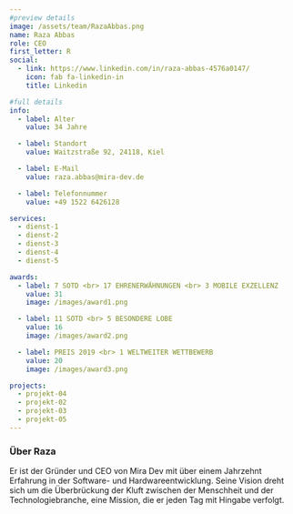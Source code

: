 ```yaml
---
#preview details
image: /assets/team/RazaAbbas.png
name: Raza Abbas
role: CEO
first_letter: R
social:
  - link: https://www.linkedin.com/in/raza-abbas-4576a0147/
    icon: fab fa-linkedin-in
    title: Linkedin

#full details
info:
  - label: Alter
    value: 34 Jahre

  - label: Standort
    value: Waitzstraße 92, 24118, Kiel

  - label: E-Mail
    value: raza.abbas@mira-dev.de

  - label: Telefonnummer
    value: +49 1522 6426128

services:
  - dienst-1
  - dienst-2
  - dienst-3
  - dienst-4
  - dienst-5

awards:
  - label: 7 SOTD <br> 17 EHRENERWÄHNUNGEN <br> 3 MOBILE EXZELLENZ
    value: 31
    image: /images/award1.png

  - label: 11 SOTD <br> 5 BESONDERE LOBE
    value: 16
    image: /images/award2.png

  - label: PREIS 2019 <br> 1 WELTWEITER WETTBEWERB
    value: 20
    image: /images/award3.png

projects:
  - projekt-04
  - projekt-02
  - projekt-03
  - projekt-05
---
```


### Über Raza

Er ist der Gründer und CEO von Mira Dev mit über einem Jahrzehnt Erfahrung in der Software- und Hardwareentwicklung. Seine Vision dreht sich um die Überbrückung der Kluft zwischen der Menschheit und der Technologiebranche, eine Mission, die er jeden Tag mit Hingabe verfolgt.
